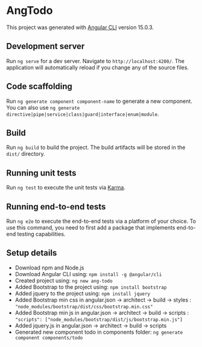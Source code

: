 # AngTodo

This project was generated with [Angular CLI](https://github.com/angular/angular-cli) version 15.0.3.

## Development server

Run `ng serve` for a dev server. Navigate to `http://localhost:4200/`. The application will automatically reload if you change any of the source files.

## Code scaffolding

Run `ng generate component component-name` to generate a new component. You can also use `ng generate directive|pipe|service|class|guard|interface|enum|module`.

## Build

Run `ng build` to build the project. The build artifacts will be stored in the `dist/` directory.

## Running unit tests

Run `ng test` to execute the unit tests via [Karma](https://karma-runner.github.io).

## Running end-to-end tests

Run `ng e2e` to execute the end-to-end tests via a platform of your choice. To use this command, you need to first add a package that implements end-to-end testing capabilities.

## Setup details

- Download npm and Node.js
- Download Angular CLI using: `npm install -g @angular/cli`
- Created project using: `ng new ang-todo`
- Added Bootstrap to the project using: `npm install bootstrap`
- Added jquery to the project using: `npm install jquery`
- Added Bootstrap min css in angular.json -> architect -> build -> styles : `"node_modules/bootstrap/dist/css/bootstrap.min.css"`
- Added Bootstrap min js in angular.json -> architect -> build -> scripts : `"scripts": ["node_modules/bootstrap/dist/js/bootstrap.min.js"]`
- Added jquery.js in angular.json -> architect -> build -> scripts
- Generated new component todo in components folder: `ng generate component components/todo`
